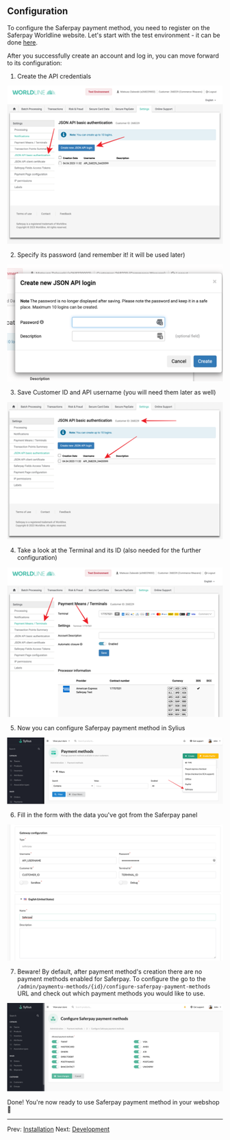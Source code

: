 ## Configuration

To configure the Saferpay payment method, you need to register on the Saferpay Worldline website.
Let's start with the test environment - it can be done [here](https://test.saferpay.com/BO/SignUp).

After you successfully create an account and log in, you can move forward to its configuration:

1. Create the API credentials

![Create API](./img/1-create-api.png)

2. Specify its password (and remember it! it will be used later)

![API password](./img/2-password.png)

3. Save Customer ID and API username (you will need them later as well)

![Customer ID and Terminal ID](./img/3-customer-id-api-username.png)

4. Take a look at the Terminal and its ID (also needed for the further configuration)

![Terminal ID](./img/4-terminal-id.png)

5. Now you can configure Saferpay payment method in Sylius

![Sylius payment method configuration](./img/5-sylius-pm-creation.png)

6. Fill in the form with the data you've got from the Saferpay panel

![Sylius payment method configuration](./img/6-pm-configuration.png)

7. Beware! By default, after payment method's creation there are no payment methods enabled for Saferpay. To configure the
go to the `/admin/paymentu-methods/{id}/configure-saferpay-payment-methods` URL and check out which payment methods you would
like to use.

![Payment methods configuration](./img/overview/payment-methods-configuration.png)

Done! You're now ready to use Saferpay payment method in your webshop 🎉

---

Prev: [Installation](installation.md)
Next: [Development](development.md)
